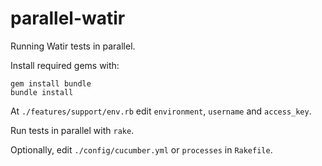 # parallel-watir

Running Watir tests in parallel.

Install required gems with:

    gem install bundle
    bundle install

At `./features/support/env.rb` edit `environment`, `username` and `access_key`.

Run tests in parallel with `rake`.

Optionally, edit `./config/cucumber.yml` or `processes` in `Rakefile`.
